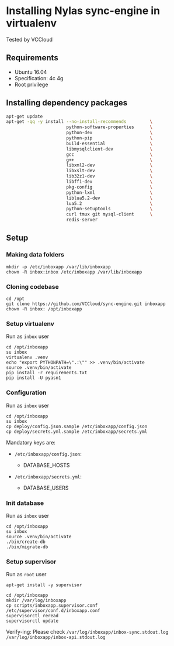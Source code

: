 # Installing Nylas sync-engine in virtualenv

Tested by VCCloud

## Requirements

- Ubuntu 16.04
- Specification: 4c 4g
- Root privilege

## Installing dependency packages

```bash
apt-get update
apt-get -qq -y install --no-install-recommends         \
                       python-software-properties      \
                       python-dev                      \
                       python-pip                      \
                       build-essential                 \
                       libmysqlclient-dev              \
                       gcc                             \
                       g++                             \
                       libxml2-dev                     \
                       libxslt-dev                     \
                       lib32z1-dev                     \
                       libffi-dev                      \
                       pkg-config                      \
                       python-lxml                     \
                       liblua5.2-dev                   \
                       lua5.2                          \
                       python-setuptools               \
                       curl tmux git mysql-client      \
                       redis-server
```

## Setup

### Making data folders

```
mkdir -p /etc/inboxapp /var/lib/inboxapp
chown -R inbox:inbox /etc/inboxapp /var/lib/inboxapp
```

### Cloning codebase

```
cd /opt
git clone https://github.com/VCCloud/sync-engine.git inboxapp
chown -R inbox: /opt/inboxapp
```

### Setup virtualenv

Run as `inbox` user

```
cd /opt/inboxapp
su inbox
virtualenv .venv
echo "export PYTHONPATH=\".:\"" >> .venv/bin/activate
source .venv/bin/activate
pip install -r requirements.txt
pip install -U pyasn1
```

### Configuration

Run as `inbox` user

```
cd /opt/inboxapp
su inbox
cp deploy/config.json.sample /etc/inboxapp/config.json
cp deploy/secrets.yml.sample /etc/inboxapp/secrets.yml
```

Mandatory keys are:

- `/etc/inboxapp/config.json`:
    + DATABASE_HOSTS

- `/etc/inboxapp/secrets.yml`:
    + DATABASE_USERS

### Init database

Run as `inbox` user

```
cd /opt/inboxapp
su inbox
source .venv/bin/activate
./bin/create-db
./bin/migrate-db
```

### Setup supervisor

Run as `root` user

```
apt-get install -y supervisor

cd /opt/inboxapp
mkdir /var/log/inboxapp
cp scripts/inboxapp.supervisor.conf /etc/supervisor/conf.d/inboxapp.conf
supervisorctl reread
supervisorctl update
```

Verify-ing: Please check `/var/log/inboxapp/inbox-sync.stdout.log`
`/var/log/inboxapp/inbox-api.stdout.log`
